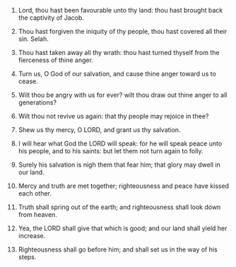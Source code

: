 1. Lord, thou hast been favourable unto thy land: thou hast brought
back the captivity of Jacob.

2. Thou hast forgiven the iniquity of thy people, thou hast covered
all their sin. Selah.

3. Thou hast taken away all thy wrath: thou hast turned thyself from
the fierceness of thine anger.

4. Turn us, O God of our salvation, and cause thine anger toward us
to cease.

5. Wilt thou be angry with us for ever? wilt thou draw out thine
anger to all generations?

6. Wilt thou not revive us again: that thy people may rejoice in
thee?

7. Shew us thy mercy, O LORD, and grant us thy salvation.

8. I will hear what God the LORD will speak: for he will speak peace
unto his people, and to his saints: but let them not turn again to
folly.

9. Surely his salvation is nigh them that fear him; that glory may
dwell in our land.

10. Mercy and truth are met together; righteousness and peace have
kissed each other.

11. Truth shall spring out of the earth; and righteousness shall
look down from heaven.

12. Yea, the LORD shall give that which is good; and our land shall
yield her increase.

13. Righteousness shall go before him; and shall set us in the way
of his steps.